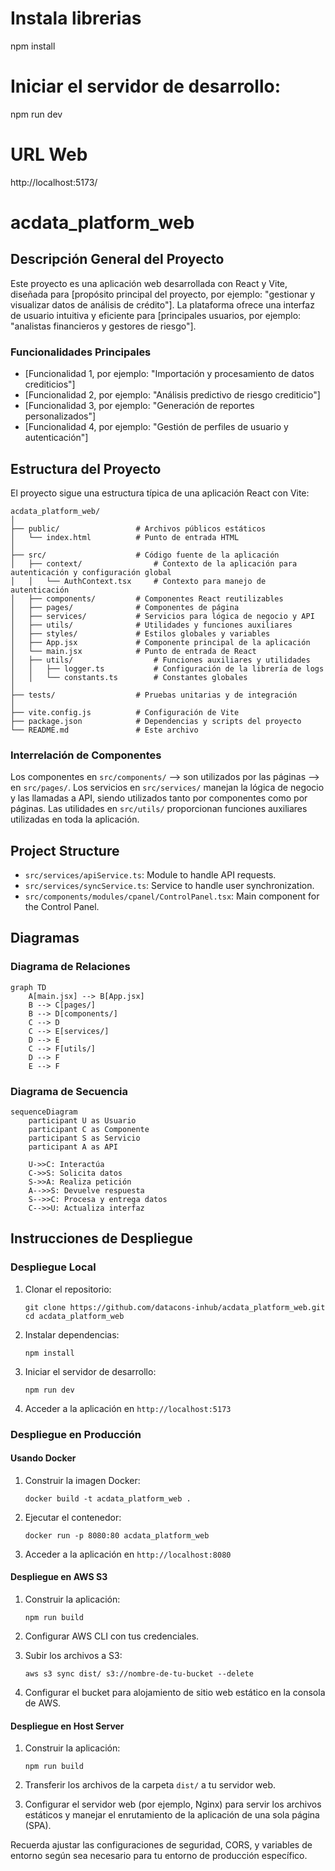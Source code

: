 #  Instala librerias
   npm install 
# Iniciar el servidor de desarrollo:
   npm run dev

# URL Web
http://localhost:5173/

# ################################################

# acdata_platform_web

## Descripción General del Proyecto

Este proyecto es una aplicación web desarrollada con React y Vite, diseñada para [propósito principal del proyecto, por ejemplo: "gestionar y visualizar datos de análisis de crédito"]. La plataforma ofrece una interfaz de usuario intuitiva y eficiente para [principales usuarios, por ejemplo: "analistas financieros y gestores de riesgo"].

### Funcionalidades Principales

- [Funcionalidad 1, por ejemplo: "Importación y procesamiento de datos crediticios"]
- [Funcionalidad 2, por ejemplo: "Análisis predictivo de riesgo crediticio"]
- [Funcionalidad 3, por ejemplo: "Generación de reportes personalizados"]
- [Funcionalidad 4, por ejemplo: "Gestión de perfiles de usuario y autenticación"]

## Estructura del Proyecto

El proyecto sigue una estructura típica de una aplicación React con Vite:

```
acdata_platform_web/
│
├── public/                 # Archivos públicos estáticos
│   └── index.html          # Punto de entrada HTML
│
├── src/                    # Código fuente de la aplicación
│   ├── context/                # Contexto de la aplicación para autenticación y configuración global
│   │   └── AuthContext.tsx     # Contexto para manejo de autenticación
│   ├── components/         # Componentes React reutilizables
│   ├── pages/              # Componentes de página
│   ├── services/           # Servicios para lógica de negocio y API
│   ├── utils/              # Utilidades y funciones auxiliares
│   ├── styles/             # Estilos globales y variables
│   ├── App.jsx             # Componente principal de la aplicación
│   └── main.jsx            # Punto de entrada de React
│   ├── utils/                  # Funciones auxiliares y utilidades
│   │   ├── logger.ts           # Configuración de la librería de logs
│   │   └── constants.ts        # Constantes globales
│
├── tests/                  # Pruebas unitarias y de integración
│
├── vite.config.js          # Configuración de Vite
├── package.json            # Dependencias y scripts del proyecto
└── README.md               # Este archivo
```

### Interrelación de Componentes

Los componentes en `src/components/`  --> son utilizados por las páginas --> 
en `src/pages/`. Los servicios en `src/services/` manejan la lógica de negocio y las llamadas a API, siendo utilizados tanto por componentes como por páginas. Las utilidades en `src/utils/` proporcionan funciones auxiliares utilizadas en toda la aplicación.

## Project Structure

- `src/services/apiService.ts`: Module to handle API requests.
- `src/services/syncService.ts`: Service to handle user synchronization.
- `src/components/modules/cpanel/ControlPanel.tsx`: Main component for the Control Panel.

## Diagramas

### Diagrama de Relaciones

```mermaid
graph TD
    A[main.jsx] --> B[App.jsx]
    B --> C[pages/]
    B --> D[components/]
    C --> D
    C --> E[services/]
    D --> E
    C --> F[utils/]
    D --> F
    E --> F
```

### Diagrama de Secuencia

```mermaid
sequenceDiagram
    participant U as Usuario
    participant C as Componente
    participant S as Servicio
    participant A as API

    U->>C: Interactúa
    C->>S: Solicita datos
    S->>A: Realiza petición
    A-->>S: Devuelve respuesta
    S-->>C: Procesa y entrega datos
    C-->>U: Actualiza interfaz
```

## Instrucciones de Despliegue

### Despliegue Local

1. Clonar el repositorio:
   ```
   git clone https://github.com/datacons-inhub/acdata_platform_web.git
   cd acdata_platform_web
   ```

2. Instalar dependencias:
   ```
   npm install
   ```

3. Iniciar el servidor de desarrollo:
   ```
   npm run dev
   ```

4. Acceder a la aplicación en `http://localhost:5173`

### Despliegue en Producción

#### Usando Docker

1. Construir la imagen Docker:
   ```
   docker build -t acdata_platform_web .
   ```

2. Ejecutar el contenedor:
   ```
   docker run -p 8080:80 acdata_platform_web
   ```

3. Acceder a la aplicación en `http://localhost:8080`

#### Despliegue en AWS S3

1. Construir la aplicación:
   ```
   npm run build
   ```

2. Configurar AWS CLI con tus credenciales.

3. Subir los archivos a S3:
   ```
   aws s3 sync dist/ s3://nombre-de-tu-bucket --delete
   ```

4. Configurar el bucket para alojamiento de sitio web estático en la consola de AWS.

#### Despliegue en Host Server

1. Construir la aplicación:
   ```
   npm run build
   ```

2. Transferir los archivos de la carpeta `dist/` a tu servidor web.

3. Configurar el servidor web (por ejemplo, Nginx) para servir los archivos estáticos y manejar el enrutamiento de la aplicación de una sola página (SPA).

Recuerda ajustar las configuraciones de seguridad, CORS, y variables de entorno según sea necesario para tu entorno de producción específico.